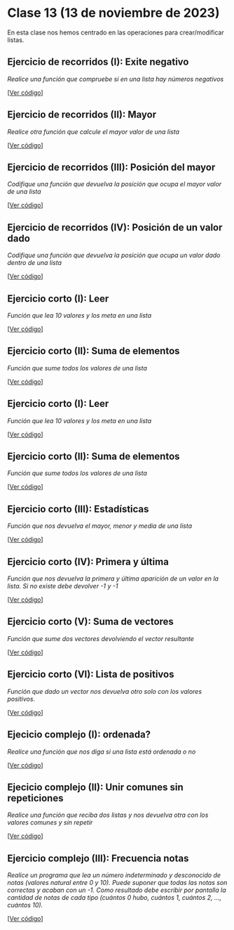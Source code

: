 # Clase 13 (13 de noviembre de 2023)

En esta clase nos hemos centrado en las operaciones para crear/modificar listas.

## Ejercicio de recorridos (I): Exite negativo
*Realice una función que compruebe si en una lista hay números negativos*

[[Ver código](t5e03.existe_negativo.py)]

## Ejercicio de recorridos (II): Mayor
*Realice otra función que calcule el mayor valor de una lista*

[[Ver código](t5e04.menor.py)]

## Ejercicio de recorridos (III): Posición del mayor
*Codifique una función que devuelva la posición que ocupa el mayor valor de una lista*

[[Ver código](t5e05.posición_menor.py)]

## Ejercicio de recorridos (IV): Posición de un valor dado
*Codifique una función que devuelva la posición que ocupa un valor dado dentro de una lista*

[[Ver código](t5e06.posición_valor.py)]

## Ejercicio corto (I): Leer

*Función que lea 10 valores y los meta en una lista*

[[Ver código](t5e07.leer.py)]

## Ejercicio corto (II): Suma de elementos

*Función que sume todos los valores de una lista*

[[Ver código](t5e08.suma_elementos.py)]

## Ejercicio corto (I): Leer

*Función que lea 10 valores y los meta en una lista*

[[Ver código](t5e07.leer.py)]

## Ejercicio corto (II): Suma de elementos

*Función que sume todos los valores de una lista*

[[Ver código](t5e08.suma_elementos.py)]

## Ejercicio corto (III): Estadísticas

*Función que nos devuelva el mayor, menor y media de una lista*

[[Ver código](t5e09.estadísticas.py)]

## Ejercicio corto (IV): Primera y última

*Función que nos devuelva la primera y última aparición de un valor en la lista. Si no existe debe devolver -1 y -1*

[[Ver código](t5e10.primero_y_último.py)]

## Ejercicio corto (V): Suma de vectores

*Función que sume dos vectores devolviendo el vector resultante*

[[Ver código](t5e11.suma_vectores.py)]

## Ejercicio corto (VI): Lista de positivos

*Función que dado un vector nos devuelva otro solo con los valores positivos.*

[[Ver código](t5e12.solo_positivos.py)]

## Ejecicio complejo (I): ordenada?

*Realice una función que nos diga si una lista está ordenada o no*

[[Ver código](t5e13.esta_ordenada.py)]

## Ejecicio complejo (II): Unir comunes sin repeticiones

*Realice una función que reciba dos listas y nos devuelva otra con los valores comunes y sin repetir*

[[Ver código](t5e14.comunes_sin_repeticiones.py)]

## Ejercicio complejo (III): Frecuencia notas

*Realice un programa que lea un número indeterminado y desconocido de notas (valores natural entre 0 y 10). Puede suponer que todas las notas son correctas y acaban con un -1. Como resultado debe escribir por pantalla la cantidad de notas de cada tipo (cuántos 0 hubo, cuántos 1, cuántos 2, …, cuántos 10).*

[[Ver código](t5e15.frecuencias.py)]
